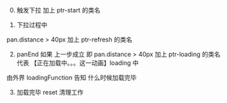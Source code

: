0. 触发下拉
   加上 ptr-start 的类名
   
1. 下拉过程中

pan.distance > 40px
加上 ptr-refresh 的类名

2. panEnd
   如果 上一步成立 即 pan.distance > 40px
   加上 ptr-loading 的类名
   代表 【正在加载中。。。这一动画】loading 中

由外界 loadingFunction 告知 什么时候加载完毕

3. 加载完毕
   reset 清理工作